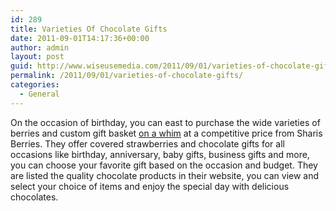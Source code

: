 ```yaml
---
id: 289
title: Varieties Of Chocolate Gifts
date: 2011-09-01T14:17:36+00:00
author: admin
layout: post
guid: http://www.wiseusemedia.com/2011/09/01/varieties-of-chocolate-gifts/
permalink: /2011/09/01/varieties-of-chocolate-gifts/
categories:
  - General
---
```

On the occasion of birthday, you can east to purchase the wide varieties of berries and custom gift basket [on a whim](http://www.berries.com/just-because-gifts-sjb) at a competitive price from Sharis Berries. They offer covered strawberries and chocolate gifts for all occasions like birthday, anniversary, baby gifts, business gifts and more, you can choose your favorite gift based on the occasion and budget. They are listed the quality chocolate products in their website, you can view and select your choice of items and enjoy the special day with delicious chocolates.